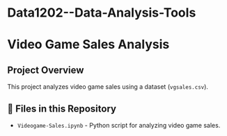 # Data1202--Data-Analysis-Tools

# Video Game Sales Analysis

## Project Overview
This project analyzes video game sales using a dataset (`vgsales.csv`). 

## 📂 Files in this Repository
- `Videogame-Sales.ipynb` - Python script for analyzing video game sales.
